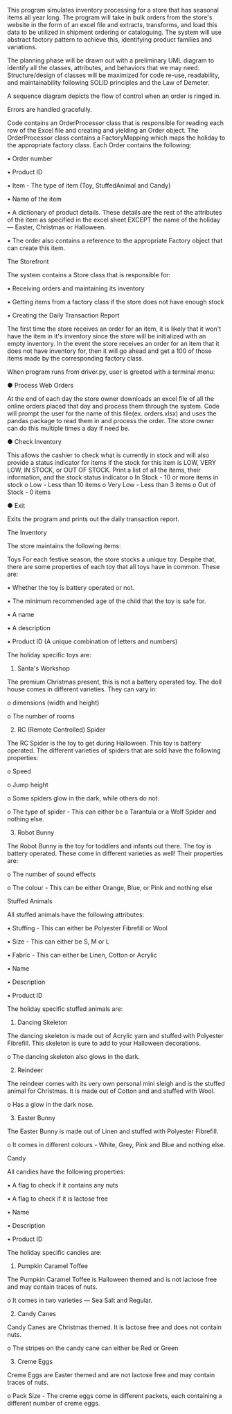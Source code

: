 This program simulates inventory processing for a store that has seasonal items all year long. The program will take in bulk orders from the store's website in the form of an excel file and extracts, transforms, and load this data to be utilized in shipment ordering or cataloguing. The system will use abstract factory pattern to achieve this, identifying product families and variations.

The planning phase will be drawn out with a preliminary UML diagram to identify all the classes, attributes, and behaviors that we may need. Structure/design of classes will be maximized for code re-use, readability, and maintainability following SOLID principles and the Law of Demeter.

A sequence diagram depicts the flow of control when an order is ringed in.

Errors are handled gracefully.

Code contains an OrderProcessor class that is responsible for reading each row of the Excel file and creating and yielding an Order object. The OrderProcessor class contains a FactoryMapping which maps the holiday to the appropriate factory class. 
Each Order contains the following:

•	Order number

•	Product ID

•	Item - The type of item (Toy, StuffedAnimal and Candy)

•	Name of the item

•	A dictionary of product details. These details are the rest of the attributes of the item as specified in the excel sheet EXCEPT the name of the holiday — Easter, Christmas or Halloween.

•	The order also contains a reference to the appropriate Factory object that can create this item.


The Storefront

The system contains a Store class that is responsible for:

•	Receiving orders and maintaining its inventory

•	Getting items from a factory class if the store does not have enough stock

•	Creating the Daily Transaction Report

The first time the store receives an order for an item, it is likely that it won't have the item in it's inventory since the store will be initialized with an empty inventory. 
In the event the store receives an order for an item that it does not have inventory for, then it will go ahead and get a 100 of those items made by the corresponding factory class.



When program runs from driver.py, user is greeted with a terminal menu:

●	Process Web Orders

At the end of each day the store owner downloads an excel file of all the online orders placed that day and process them through the system. Code will prompt the user for the name of this file(ex. orders.xlsx) and uses the pandas package to read them in and process the order. The store owner can do this multiple times a day if need be.

●	Check Inventory

This allows the cashier to check what is currently in stock and will also provide a status indicator for items if the stock for this item is LOW, VERY LOW, IN STOCK, or OUT OF STOCK. Print a list of all the items, their information, and the stock status indicator
o In Stock - 10 or more items in stock 
o Low - Less than 10 items 
o Very Low - Less than 3 items 
o Out of Stock - 0 items 

●	Exit

Exits the program and prints out the daily transaction report.



The Inventory

The store maintains the following items:

Toys 
For each festive season, the store stocks a unique toy. Despite that, there are some properties of each toy that all toys have in common. These are:

•	Whether the toy is battery operated or not.

•	The minimum recommended age of the child that the toy is safe for.

•	A name

•	A description

•	Product ID (A unique combination of letters and numbers) 

The holiday specific toys are: 

1.	Santa's Workshop

The premium Christmas present, this is not a battery operated toy. The doll house comes in different varieties. They can vary in:

o	dimensions (width and height)

o	The number of rooms 

2.	RC (Remote Controlled) Spider

The RC Spider is the toy to get during Halloween. This toy is battery operated. The different varieties of spiders that are sold have the following properties:

o	Speed

o	Jump height

o	Some spiders glow in the dark, while others do not.

o	The type of spider - This can either be a Tarantula or a Wolf Spider and nothing else.


3.	Robot Bunny

The Robot Bunny is the toy for toddlers and infants out there. The toy is battery operated. These come in different varieties as well! Their properties are:

o	The number of sound effects

o	The colour - This can be either Orange, Blue, or Pink and nothing else


Stuffed Animals

All stuffed animals have the following attributes:

•	Stuffing - This can either be Polyester Fibrefill or Wool

•	Size - This can either be S, M or L

•	Fabric - This can either be Linen, Cotton or Acrylic

•	Name

•	Description

•	Product ID 


The holiday specific stuffed animals are: 

1.	Dancing Skeleton

The dancing skeleton is made out of Acrylic yarn and stuffed with Polyester Fibrefill. This skeleton is sure to add to your Halloween decorations.

o	The dancing skeleton also glows in the dark. 

2.	Reindeer

The reindeer comes with its very own personal mini sleigh and is the stuffed animal for Christmas. It is made out of Cotton and and stuffed with Wool.

o	Has a glow in the dark nose. 

3.	Easter Bunny

The Easter Bunny is made out of Linen and stuffed with Polyester Fibrefill.

o	It comes in different colours - White, Grey, Pink and Blue and nothing else. 

Candy 

All candies have the following properties:

•	A flag to check if it contains any nuts

•	A flag to check if it is lactose free

•	Name

•	Description

•	Product ID

The holiday specific candies are: 
1.	Pumpkin Caramel Toffee

The Pumpkin Caramel Toffee is Halloween themed and is not lactose free and may contain traces of nuts.

o	It comes in two varieties — Sea Salt and Regular. 

2.	Candy Canes

Candy Canes are Christmas themed. It is lactose free and does not contain nuts.

o	The stripes on the candy cane can either be Red or Green 

3.	Creme Eggs

Creme Eggs are Easter themed and are not lactose free and may contain traces of nuts.

o	Pack Size - The creme eggs come in different packets, each containing a different number of creme eggs. 






